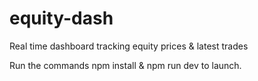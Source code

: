 # equity-dash
Real time dashboard tracking equity prices &amp; latest trades

 Run the commands npm install & npm run dev to launch.
 
 
